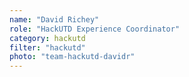 ```yaml
---
name: "David Richey"
role: "HackUTD Experience Coordinator"
category: hackutd
filter: "hackutd"
photo: "team-hackutd-davidr"
---
```


